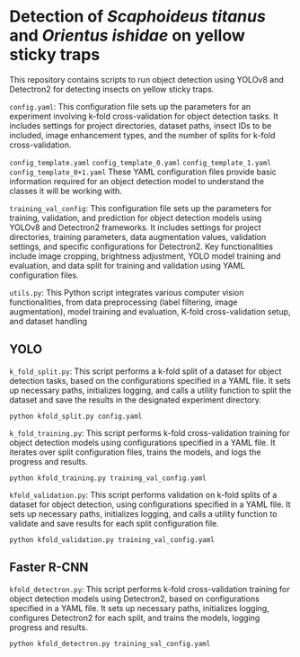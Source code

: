 # Detection of *Scaphoideus titanus* and *Orientus ishidae* on yellow sticky traps
This repository contains scripts to run object detection using YOLOv8 and Detectron2 for detecting insects on yellow sticky traps.

`config.yaml`: This configuration file sets up the parameters for an experiment involving k-fold cross-validation for object detection tasks. It includes settings for project directories, dataset paths, insect IDs to be included, image enhancement types, and the number of splits for k-fold cross-validation.

`config_template.yaml`
`config_template_0.yaml`
`config_template_1.yaml`
`config_template_0+1.yaml`
These YAML configuration files provide basic information required for an object detection model to understand the classes it will be working with.

`training_val_config`: This configuration file sets up the parameters for training, validation, and prediction for object detection models using YOLOv8 and Detectron2 frameworks. It includes settings for project directories, training parameters, data augmentation values, validation settings, and specific configurations for Detectron2. Key functionalities include image cropping, brightness adjustment, YOLO model training and evaluation, and data split for training and validation using YAML configuration files.

`utils.py`: This Python script integrates various computer vision functionalities, from data preprocessing (label filtering, image augmentation), model training and evaluation, K-fold cross-validation setup, and dataset handling

## YOLO
`k_fold_split.py`: This script performs a k-fold split of a dataset for object detection tasks, based on the configurations specified in a YAML file. It sets up necessary paths, initializes logging, and calls a utility function to split the dataset and save the results in the designated experiment directory.

```
python kfold_split.py config.yaml
```

`k_fold_training.py`: This script performs k-fold cross-validation training for object detection models using configurations specified in a YAML file. It iterates over split configuration files, trains the models, and logs the progress and results.

```
python kfold_training.py training_val_config.yaml
```

`kfold_validation.py`: This script performs validation on k-fold splits of a dataset for object detection, using configurations specified in a YAML file. It sets up necessary paths, initializes logging, and calls a utility function to validate and save results for each split configuration file.

```
python kfold_validation.py training_val_config.yaml
```
## Faster R-CNN
`kfold_detectron.py`: This script performs k-fold cross-validation training for object detection models using Detectron2, based on configurations specified in a YAML file. It sets up necessary paths, initializes logging, configures Detectron2 for each split, and trains the models, logging progress and results.

```
python kfold_detectron.py training_val_config.yaml
```
